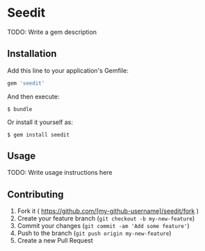 # Seedit

TODO: Write a gem description

## Installation

Add this line to your application's Gemfile:

```ruby
gem 'seedit'
```

And then execute:

    $ bundle

Or install it yourself as:

    $ gem install seedit

## Usage

TODO: Write usage instructions here

## Contributing

1. Fork it ( https://github.com/[my-github-username]/seedit/fork )
2. Create your feature branch (`git checkout -b my-new-feature`)
3. Commit your changes (`git commit -am 'Add some feature'`)
4. Push to the branch (`git push origin my-new-feature`)
5. Create a new Pull Request
